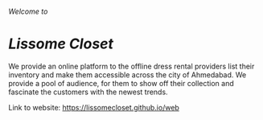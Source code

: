 ###### Welcome to
# ***Lissome Closet***


We provide an online platform to the offline dress rental providers list their inventory and make them accessible across the city of Ahmedabad. We provide a pool of audience, for them to show off their collection and fascinate the customers with the newest trends.

Link to website: https://lissomecloset.github.io/web
